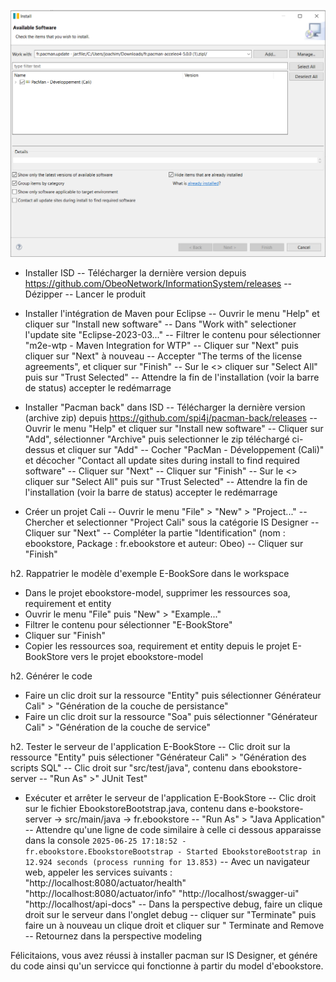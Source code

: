 ![Capture06](Capture06.png)

- Installer ISD 
-- Télécharger la dernière version depuis https://github.com/ObeoNetwork/InformationSystem/releases
-- Dézipper
-- Lancer le produit

- Installer l'intégration de Maven pour Eclipse
-- Ouvrir le menu "Help" et cliquer sur "Install new software"
-- Dans "Work with" selectioner l'update site "Eclipse-2023-03..."
-- Filtrer le contenu pour sélectionner "m2e-wtp - Maven Integration for WTP"
-- Cliquer sur "Next" puis cliquer sur "Next" à nouveau
-- Accepter "The terms of the license agreements", et cliquer sur "Finish"
-- Sur le <<dialogue de valisation de licences>> cliquer sur "Select All" puis sur "Trust Selected"
-- Attendre la fin de l'installation (voir la barre de status) accepter le redémarrage

- Installer "Pacman back" dans ISD
-- Télécharger la dernière version (archive zip) depuis https://github.com/spi4j/pacman-back/releases
-- Ouvrir le menu "Help" et cliquer sur "Install new software"
-- Cliquer sur "Add", sélectionner "Archive" puis selectionner le zip téléchargé ci-dessus et cliquer sur "Add"
-- Cocher "PacMan - Développement (Cali)" et décocher "Contact all update sites during install to find required software"
-- Cliquer sur "Next"
-- Cliquer sur "Finish"
-- Sur le <<dialogue de valisation de licences>> cliquer sur "Select All" puis sur "Trust Selected"
-- Attendre la fin de l'installation (voir la barre de status) accepter le redémarrage

- Créer un projet Cali
-- Ouvrir le menu "File" > "New" > "Project..."
-- Chercher et selectionner "Project Cali" sous la catégorie IS Designer
-- Cliquer sur "Next" 
-- Compléter la partie "Identification" (nom : ebookstore, Package : fr.ebookstore et auteur: Obeo)
-- Cliquer sur "Finish"

h2. Rappatrier le modèle d'exemple E-BookSore dans le workspace 
- Dans le projet ebookstore-model, supprimer les ressources soa, requirement et entity
- Ouvrir le menu "File" puis "New" > "Example..."
- Filtrer le contenu pour sélectionner "E-BookStore"
- Cliquer sur "Finish"
- Copier les ressources soa, requirement et entity depuis le projet E-BookStore vers le projet ebookstore-model

h2. Générer le code
- Faire un clic droit sur la ressource "Entity" puis sélectionner Générateur Cali" > "Génération de la couche de persistance"
- Faire un clic droit sur la ressource "Soa" puis sélectionner "Générateur Cali" > "Génération de la couche de service"

h2. Tester le serveur de l'application E-BookStore
-- Clic droit sur la ressource "Entity" puis sélectioner "Générateur Cali" > "Génération des scripts SQL"
-- Clic droit sur "src/test/java", contenu dans ebookstore-server
-- "Run As" >" JUnit Test"

- Exécuter et arrêter le serveur de l'application E-BookStore
-- Clic droit sur le fichier EbookstoreBootstrap.java, contenu dans e-bookstore-server -> src/main/java -> fr.ebookstore 
-- "Run As" > "Java Application"
-- Attendre qu'une ligne de code similaire à celle ci dessous apparaisse dans la console
`2025-06-25 17:18:52 - fr.ebookstore.EbookstoreBootstrap - Started EbookstoreBootstrap in 12.924 seconds (process running for 13.853)`
-- Avec un navigateur web, appeler les services suivants : 
	"http://localhost:8080/actuator/health"
	"http://localhost:8080/actuator/info"
	"http://localhost/swagger-ui"
	"http://localhost/api-docs"
-- Dans la perspective debug, faire un clique droit sur le serveur dans l'onglet debug
-- cliquer sur "Terminate" puis faire un à nouveau un clique droit et cliquer sur " Terminate and Remove
-- Retournez dans la perspective modeling

Félicitaions, vous avez réussi à installer pacman sur IS Designer, et génére du code ainsi qu'un servicce qui fonctionne à partir du model d'ebookstore.
